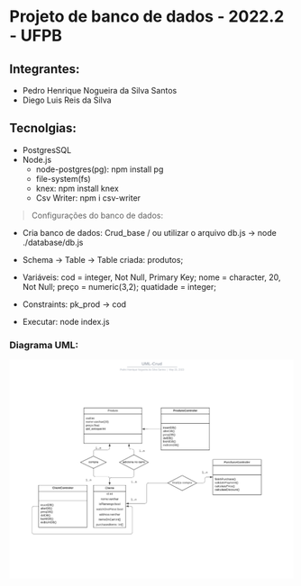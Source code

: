 # Projeto de banco de dados - 2022.2 - UFPB

## Integrantes:

- Pedro Henrique Nogueira da Silva Santos
- Diego Luis Reis da Silva

## Tecnolgias:

- PostgresSQL
- Node.js
    - node-postgres(pg): npm install pg
    - file-system(fs)
    - knex: npm install knex
    - Csv Writer: npm i csv-writer

> Configurações do banco de dados:

- Cria banco de dados: Crud_base / ou utilizar o arquivo db.js -> node ./database/db.js

- Schema -> Table -> Table criada: produtos;

- Variáveis: cod = integer, Not Null, Primary Key; nome = character, 20, Not Null; preço = numeric(3,2); quatidade = integer;

- Constraints: pk_prod -> cod

- Executar: node index.js

### Diagrama UML:

![Diagrama UML](img/UML-Crud.png)
